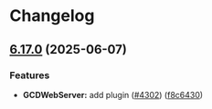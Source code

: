 # Changelog

## [6.17.0](https://github.com/danielsogl/awesome-cordova-plugins/compare/gcdwebserver-v6.16.0...gcdwebserver-v6.17.0) (2025-06-07)


### Features

* **GCDWebServer:** add plugin  ([#4302](https://github.com/danielsogl/awesome-cordova-plugins/issues/4302)) ([f8c6430](https://github.com/danielsogl/awesome-cordova-plugins/commit/f8c6430a26f5b489255c4f36629f245ed23bb280))
